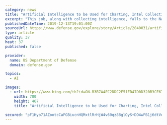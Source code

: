 ```yaml
---
category: news
title: "Artificial Intelligence to be Used for Charting, Intel Collection"
excerpt: "This job, along with collecting intelligence, falls to the National Geospatial-Intelligence Agency. Two senior DOD officials think that artificial intelligence will aid NGA's mission. Mark D. Andress, NGA's chief information officer, and Nand Mulchandani, chief technology officer from DOD’s Joint Artificial Intelligence Center, spoke ..."
publishedDateTime: 2019-12-13T19:01:00Z
sourceUrl: https://www.defense.gov/explore/story/Article/2040031/artificial-intelligence-to-be-used-for-charting-intel-collection/
type: article
quality: 37
heat: 37
published: false

provider:
  name: US Department of Defense
  domain: defense.gov

topics:
  - AI

images:
  - url: https://www.bing.com/th?id=ON.B3B7A4FC2DDC2F51FD47D0D320B3CF67
    width: 700
    height: 467
    title: "Artificial Intelligence to be Used for Charting, Intel Collection"

secured: "pF1Hyo71AZootcCaPGBiucnHQMxtlRrHjW4v60qz88glOyS+DO4wPB1j6dtVoE2daSc8NLegc5BNK7scm8918s9KuOFk6PACbDrU/0BBWL8FDYRpnnnQ4VV691tpa6u/KO+YDfGCrlh9YHJF6n09mhU61sET2XPzJPpFyVyKjV1RYafE73e5geKMc+5jbm3vzhuZBYW6rOd6qRKRCJ4Qpbq/bMGQMXy35MGHgcNLdAT5aMxK+ygRlamuOkXsO59QleBTjpW5PEAFZ9ke4XLgxw==;qBFo2QUuuNLMH08ChD0rRg=="
---
```


